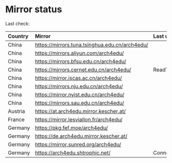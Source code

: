 <script src="./time.js"></script>
# Mirror status
Last check: <script type="text/javascript">localize(1756416110.2065165);</script>

|Country|Mirror|Last update|
|:------|:-----|:----------|
|China|https://mirrors.tuna.tsinghua.edu.cn/arch4edu/|<script type="text/javascript">localize(1756406687);</script>|
|China|https://mirrors.aliyun.com/arch4edu/|<script type="text/javascript">localize(1756363613);</script>|
|China|https://mirrors.bfsu.edu.cn/arch4edu/|<script type="text/javascript">localize(1756363613);</script>|
|China|https://mirrors.cernet.edu.cn/arch4edu/|ReadTimeout|
|China|https://mirror.iscas.ac.cn/arch4edu/|<script type="text/javascript">localize(1756363613);</script>|
|China|https://mirrors.nju.edu.cn/arch4edu/|<script type="text/javascript">localize(1756320098);</script>|
|China|https://mirror.nyist.edu.cn/arch4edu/|<script type="text/javascript">localize(1756363613);</script>|
|China|https://mirrors.sau.edu.cn/arch4edu/|<script type="text/javascript">localize(1756320098);</script>|
|Austria|https://at.arch4edu.mirror.kescher.at/|<script type="text/javascript">localize(1756104457);</script>|
|France|https://mirror.lesviallon.fr/arch4edu/|<script type="text/javascript">localize(1756363613);</script>|
|Germany|https://pkg.fef.moe/arch4edu/|<script type="text/javascript">localize(1756104457);</script>|
|Germany|https://de.arch4edu.mirror.kescher.at/|<script type="text/javascript">localize(1756104457);</script>|
|Germany|https://mirror.sunred.org/arch4edu/|<script type="text/javascript">localize(1756406687);</script>|
|Germany|https://arch4edu.shtrophic.net/|ConnectionError|

<script src="./tablefilter/tablefilter.js"></script>
<script src="./table.js"></script>